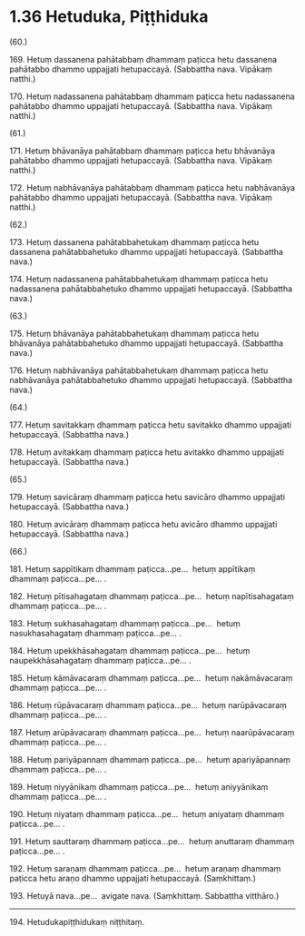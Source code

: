 

# 1.36 Hetuduka, Piṭṭhiduka



(60.)

169\. Hetuṃ dassanena pahātabbaṃ dhammaṃ paṭicca hetu dassanena pahātabbo dhammo uppajjati hetupaccayā. (Sabbattha nava. Vipākaṃ natthi.)

170\. Hetuṃ nadassanena pahātabbaṃ dhammaṃ paṭicca hetu nadassanena pahātabbo dhammo uppajjati hetupaccayā. (Sabbattha nava. Vipākaṃ natthi.)

(61.)

171\. Hetuṃ bhāvanāya pahātabbaṃ dhammaṃ paṭicca hetu bhāvanāya pahātabbo dhammo uppajjati hetupaccayā. (Sabbattha nava. Vipākaṃ natthi.)

172\. Hetuṃ nabhāvanāya pahātabbaṃ dhammaṃ paṭicca hetu nabhāvanāya pahātabbo dhammo uppajjati hetupaccayā. (Sabbattha nava. Vipākaṃ natthi.)

(62.)

173\. Hetuṃ dassanena pahātabbahetukaṃ dhammaṃ paṭicca hetu dassanena pahātabbahetuko dhammo uppajjati hetupaccayā. (Sabbattha nava.)

174\. Hetuṃ nadassanena pahātabbahetukaṃ dhammaṃ paṭicca hetu nadassanena pahātabbahetuko dhammo uppajjati hetupaccayā. (Sabbattha nava.)

(63.)

175\. Hetuṃ bhāvanāya pahātabbahetukaṃ dhammaṃ paṭicca hetu bhāvanāya pahātabbahetuko dhammo uppajjati hetupaccayā. (Sabbattha nava.)

176\. Hetuṃ nabhāvanāya pahātabbahetukaṃ dhammaṃ paṭicca hetu nabhāvanāya pahātabbahetuko dhammo uppajjati hetupaccayā. (Sabbattha nava.)

(64.)

177\. Hetuṃ savitakkaṃ dhammaṃ paṭicca hetu savitakko dhammo uppajjati hetupaccayā. (Sabbattha nava.)

178\. Hetuṃ avitakkaṃ dhammaṃ paṭicca hetu avitakko dhammo uppajjati hetupaccayā. (Sabbattha nava.)

(65.)

179\. Hetuṃ savicāraṃ dhammaṃ paṭicca hetu savicāro dhammo uppajjati hetupaccayā. (Sabbattha nava.)

180\. Hetuṃ avicāraṃ dhammaṃ paṭicca hetu avicāro dhammo uppajjati hetupaccayā. (Sabbattha nava.)

(66.)

181\. Hetuṃ sappītikaṃ dhammaṃ paṭicca…pe…  hetuṃ appītikaṃ dhammaṃ paṭicca…pe… .

182\. Hetuṃ pītisahagataṃ dhammaṃ paṭicca…pe…  hetuṃ napītisahagataṃ dhammaṃ paṭicca…pe… .

183\. Hetuṃ sukhasahagataṃ dhammaṃ paṭicca…pe…  hetuṃ nasukhasahagataṃ dhammaṃ paṭicca…pe… .

184\. Hetuṃ upekkhāsahagataṃ dhammaṃ paṭicca…pe…  hetuṃ naupekkhāsahagataṃ dhammaṃ paṭicca…pe… .

185\. Hetuṃ kāmāvacaraṃ dhammaṃ paṭicca…pe…  hetuṃ nakāmāvacaraṃ dhammaṃ paṭicca…pe… .

186\. Hetuṃ rūpāvacaraṃ dhammaṃ paṭicca…pe…  hetuṃ narūpāvacaraṃ dhammaṃ paṭicca…pe… .

187\. Hetuṃ arūpāvacaraṃ dhammaṃ paṭicca…pe…  hetuṃ naarūpāvacaraṃ dhammaṃ paṭicca…pe… .

188\. Hetuṃ pariyāpannaṃ dhammaṃ paṭicca…pe…  hetuṃ apariyāpannaṃ dhammaṃ paṭicca…pe… .

189\. Hetuṃ niyyānikaṃ dhammaṃ paṭicca…pe…  hetuṃ aniyyānikaṃ dhammaṃ paṭicca…pe… .

190\. Hetuṃ niyataṃ dhammaṃ paṭicca…pe…  hetuṃ aniyataṃ dhammaṃ paṭicca…pe… .

191\. Hetuṃ sauttaraṃ dhammaṃ paṭicca…pe…  hetuṃ anuttaraṃ dhammaṃ paṭicca…pe… .

192\. Hetuṃ saraṇaṃ dhammaṃ paṭicca…pe…  hetuṃ araṇaṃ dhammaṃ paṭicca hetu araṇo dhammo uppajjati hetupaccayā. (Saṃkhittaṃ.)

193\. Hetuyā nava…pe…  avigate nava. (Saṃkhittaṃ. Sabbattha vitthāro.)

---

194\. Hetudukapiṭṭhidukaṃ niṭṭhitaṃ.






